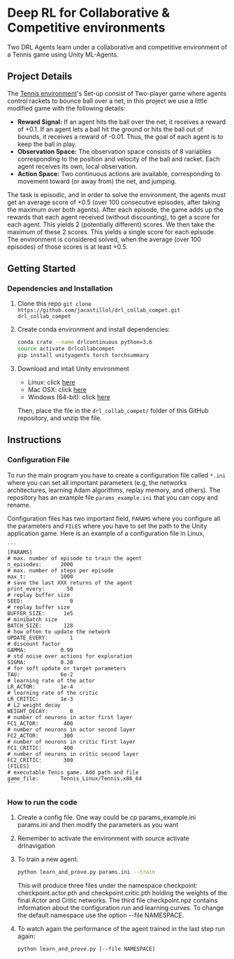 # Deep RL for Collaborative & Competitive environments
Two DRL Agents learn under a collaborative and competitive environment of a Tennis game using Unity ML-Agents.

## Project Details
The [Tennis environment](https://github.com/Unity-Technologies/ml-agents/blob/master/docs/Learning-Environment-Examples.md#tennis)'s Set-up consist of Two-player game where agents control rackets to bounce ball over a net, in this project we use a little modified game with the following details:

* __Reward Signal:__ If an agent hits the ball over the net, it receives a reward of +0.1. If an agent lets a ball hit the ground or hits the ball out of bounds, it receives a reward of -0.01. Thus, the goal of each agent is to keep the ball in play.
* __Observation Space:__ The observation space consists of 8 variables corresponding to the position and velocity of the ball and racket. Each agent receives its own, local observation.
* __Action Space:__ Two continuous actions are available, corresponding to movement toward (or away from) the net, and jumping.

The task is episodic, and in order to solve the environment, the agents must get an average score of +0.5 (over 100 consecutive episodes, after taking the maximum over both agents). After each episode, the game adds up the rewards that each agent received (without discounting), to get a score for each agent. This yields 2 (potentially different) scores. We then take the maximum of these 2 scores. This yields a single score for each episode. The environment is considered solved, when the average (over 100 episodes) of those scores is at least +0.5.

## Getting Started
### Dependencies and Installation
1. Clone this repo `git clone https://github.com/jacastillol/drl_collab_compet.git drl_collab_compet`
1. Create conda environment and install dependencies:
    ```bash
    conda crate --name drlcontinuous python=3.6
    source activate drlcollabcompet
    pip install unityagents torch torchsummary
    ```
1. Download and intall Unity environment
    * Linux: click [here](https://s3-us-west-1.amazonaws.com/udacity-drlnd/P3/Tennis/Tennis_Linux.zip)
    * Mac OSX: click [here](https://s3-us-west-1.amazonaws.com/udacity-drlnd/P3/Tennis/Tennis.app.zip)
    * Windows (64-bit): click [here](https://s3-us-west-1.amazonaws.com/udacity-drlnd/P3/Tennis/Tennis_Windows_x86_64.zip)
    
    Then, place the file in the `drl_collab_compet/` folder of this GitHub repository, and unzip the file.

## Instructions
### Configuration File
To run the main program you have to create a configuration file called `*.ini` where you can set all important parameters (e.g, the networks architectures, learning Adam algorithms, replay memory, and others). The repository has an example file `params_example.ini` that you can copy and rename.

Configuration files has two important field, `PARAMS` where you configure all the parameters and `FILES` where you have to set the path to the Unity application game. Here is an example of a configuration file in Linux,

    ```
    [PARAMS]
    # max. number of episode to train the agent
    n_episodes:      2000
    # max. number of steps per episode
    max_t:           1000
    # save the last XXX returns of the agent
    print_every:       50
    # replay buffer size
    SEED:               0
    # replay buffer size
    BUFFER_SIZE:      1e5
    # minibatch size
    BATCH_SIZE:       128
    # how often to update the network
    UPDATE_EVERY:       1
    # discount factor
    GAMMA:           0.99
    # std noise over actions for exploration
    SIGMA:           0.20
    # for soft update or target parameters
    TAU:             6e-2
    # learning rate of the actor
    LR_ACTOR:        1e-4
    # learning rate of the critic
    LR_CRITIC:       1e-3
    # L2 weight decay
    WEIGHT_DECAY:       0
    # number of neurons in actor first layer
    FC1_ACTOR:        400
    # number of neurons in actor second layer
    FC2_ACTOR:        300
    # number of neurons in critic first layer
    FC1_CRITIC:       400
    # number of neurons in critic second layer
    FC2_CRITIC:       300
    [FILES]
    # executable Tenis game. Add path and file
    game_file:       Tennis_Linux/Tennis.x86_64
    ```

### How to run the code

1. Create a config file. One way could be cp params_example.ini params.ini and then modify the parameters as you want

1. Remember to activate the environment with source activate drlnavigation

1. To train a new agent:

    ```bash
    python learn_and_prove.py params.ini --train
    ```

    This will produce three files under the namespace checkpoint: checkpoint.actor.pth and checkpoint.critic.pth holding the weights of the final Actor and Critic networks. The third file checkpoint.npz contains information about the configuration run and learning curves. To change the default namespace use the option --file NAMESPACE.

1. To watch again the performance of the agent trained in the last step run again:

    ```bash
    python learn_and_prove.py [--file NAMESPACE]
    ```